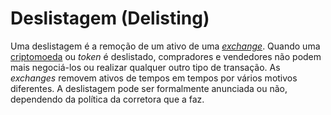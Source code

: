 # Deslistagem (Delisting)

Uma deslistagem é a remoção de um ativo de uma [_exchange_](Deslistagem.md). Quando uma [criptomoeda](Criptomoedas.md) ou _token_ é deslistado, compradores e vendedores não podem mais negociá-los ou realizar qualquer outro tipo de transação. As _exchanges_ removem ativos de tempos em tempos por vários motivos diferentes. A deslistagem pode ser formalmente anunciada ou não, dependendo da política da corretora que a faz.
